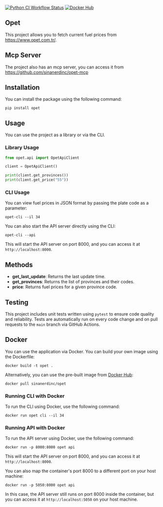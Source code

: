 [![Python CI Workflow Status](https://github.com/sinanerdinc/opet/actions/workflows/ci.yml/badge.svg)](https://github.com/sinanerdinc/opet/actions/workflows/ci.yml)
[![Docker Hub](https://img.shields.io/docker/pulls/sinanerdinc/opet.svg)](https://hub.docker.com/r/sinanerdinc/opet)

## Opet
This project allows you to fetch current fuel prices from https://www.opet.com.tr/.

## Mcp Server
The project also has an mcp server, you can access it from https://github.com/sinanerdinc/opet-mcp

## Installation
You can install the package using the following command:
```
pip install opet
```

## Usage
You can use the project as a library or via the CLI.

### Library Usage
```python
from opet.api import OpetApiClient

client = OpetApiClient()

print(client.get_provinces())
print(client.get_price("55"))
```

### CLI Usage
You can view fuel prices in JSON format by passing the plate code as a parameter:
```
opet-cli --il 34
```

You can also start the API server directly using the CLI:
```
opet-cli --api
```
This will start the API server on port 8000, and you can access it at `http://localhost:8000`.

## Methods
- **get_last_update**: Returns the last update time.
- **get_provinces**: Returns the list of provinces and their codes.
- **price**: Returns fuel prices for a given province code.

## Testing
This project includes unit tests written using `pytest` to ensure code quality and reliability. Tests are automatically run on every code change and on pull requests to the `main` branch via GitHub Actions.

## Docker
You can use the application via Docker. You can build your own image using the Dockerfile:
```
docker build -t opet .
```

Alternatively, you can use the pre-built image from [Docker Hub](https://hub.docker.com/r/sinanerdinc/opet):
```
docker pull sinanerdinc/opet
```

### Running CLI with Docker
To run the CLI using Docker, use the following command:
```
docker run opet cli --il 34
```

### Running API with Docker
To run the API server using Docker, use the following command:
```
docker run -p 8000:8000 opet api
```

This will start the API server on port 8000, and you can access it at `http://localhost:8000`.

You can also map the container's port 8000 to a different port on your host machine:
```
docker run -p 5050:8000 opet api
```
In this case, the API server still runs on port 8000 inside the container, but you can access it at `http://localhost:5050` on your host machine.
